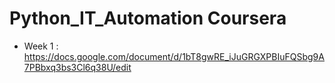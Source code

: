 # Python_IT_Automation Coursera

- Week 1 : https://docs.google.com/document/d/1bT8gwRE_iJuGRGXPBIuFQSbg9A7PBbxq3bs3Cl6q38U/edit
